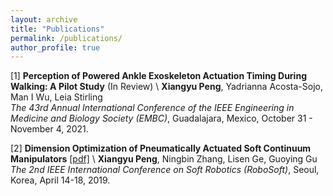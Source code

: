 ```yaml
---
layout: archive
title: "Publications"
permalink: /publications/
author_profile: true
---
```



[1] **Perception of Powered Ankle Exoskeleton Actuation Timing During Walking: A Pilot Study** (In Review) \\
**Xiangyu Peng**, Yadrianna Acosta-Sojo, Man I Wu, Leia Stirling           
_The 43rd Annual International Conference of the IEEE Engineering in Medicine and Biology Society (EMBC)_, Guadalajara, Mexico, October 31 - November 4, 2021.

[2] **Dimension Optimization of Pneumatically Actuated Soft Continuum Manipulators** [[pdf]](https://ieeexplore.ieee.org/stamp/stamp.jsp?tp=&arnumber=8722816) \\
**Xiangyu Peng**, Ningbin Zhang, Lisen Ge, Guoying Gu           
_The 2nd IEEE International Conference on Soft Robotics (RoboSoft)_, Seoul, Korea, April 14-18, 2019.
